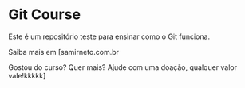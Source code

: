 # Git Course

Este é um repositório teste para ensinar como o Git funciona.

Saiba mais em [samirneto.com.br

Gostou do curso? Quer mais? Ajude com uma doação, qualquer valor vale!kkkkk]
